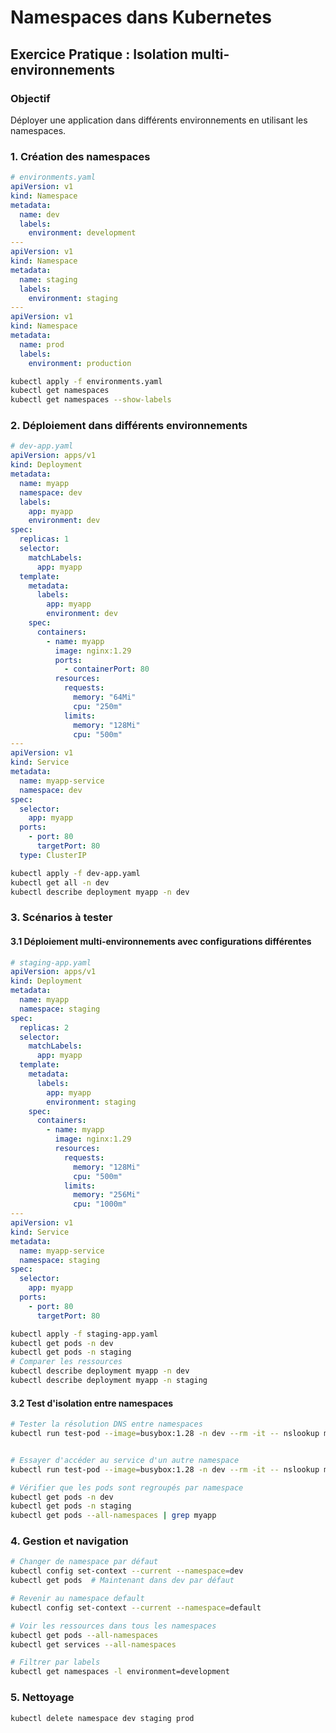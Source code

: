 # Namespaces dans Kubernetes

## Exercice Pratique : Isolation multi-environnements

### Objectif

Déployer une application dans différents environnements en utilisant les namespaces.

### 1. Création des namespaces

```yaml
# environments.yaml
apiVersion: v1
kind: Namespace
metadata:
  name: dev
  labels:
    environment: development
---
apiVersion: v1
kind: Namespace
metadata:
  name: staging
  labels:
    environment: staging
---
apiVersion: v1
kind: Namespace
metadata:
  name: prod
  labels:
    environment: production
```

```bash
kubectl apply -f environments.yaml
kubectl get namespaces
kubectl get namespaces --show-labels
```

### 2. Déploiement dans différents environnements

```yaml
# dev-app.yaml
apiVersion: apps/v1
kind: Deployment
metadata:
  name: myapp
  namespace: dev
  labels:
    app: myapp
    environment: dev
spec:
  replicas: 1
  selector:
    matchLabels:
      app: myapp
  template:
    metadata:
      labels:
        app: myapp
        environment: dev
    spec:
      containers:
        - name: myapp
          image: nginx:1.29
          ports:
            - containerPort: 80
          resources:
            requests:
              memory: "64Mi"
              cpu: "250m"
            limits:
              memory: "128Mi"
              cpu: "500m"
---
apiVersion: v1
kind: Service
metadata:
  name: myapp-service
  namespace: dev
spec:
  selector:
    app: myapp
  ports:
    - port: 80
      targetPort: 80
  type: ClusterIP
```

```bash
kubectl apply -f dev-app.yaml
kubectl get all -n dev
kubectl describe deployment myapp -n dev
```

### 3. Scénarios à tester

#### 3.1 Déploiement multi-environnements avec configurations différentes

```yaml
# staging-app.yaml
apiVersion: apps/v1
kind: Deployment
metadata:
  name: myapp
  namespace: staging
spec:
  replicas: 2
  selector:
    matchLabels:
      app: myapp
  template:
    metadata:
      labels:
        app: myapp
        environment: staging
    spec:
      containers:
        - name: myapp
          image: nginx:1.29
          resources:
            requests:
              memory: "128Mi"
              cpu: "500m"
            limits:
              memory: "256Mi"
              cpu: "1000m"
---
apiVersion: v1
kind: Service
metadata:
  name: myapp-service
  namespace: staging
spec:
  selector:
    app: myapp
  ports:
    - port: 80
      targetPort: 80
```

```bash
kubectl apply -f staging-app.yaml
kubectl get pods -n dev
kubectl get pods -n staging
# Comparer les ressources
kubectl describe deployment myapp -n dev
kubectl describe deployment myapp -n staging
```

#### 3.2 Test d'isolation entre namespaces

```bash
# Tester la résolution DNS entre namespaces
kubectl run test-pod --image=busybox:1.28 -n dev --rm -it -- nslookup myapp-service


# Essayer d'accéder au service d'un autre namespace
kubectl run test-pod --image=busybox:1.28 -n dev --rm -it -- nslookup myapp-service.staging.svc.cluster.local

# Vérifier que les pods sont regroupés par namespace
kubectl get pods -n dev
kubectl get pods -n staging
kubectl get pods --all-namespaces | grep myapp
```

### 4. Gestion et navigation

```bash
# Changer de namespace par défaut
kubectl config set-context --current --namespace=dev
kubectl get pods  # Maintenant dans dev par défaut

# Revenir au namespace default
kubectl config set-context --current --namespace=default

# Voir les ressources dans tous les namespaces
kubectl get pods --all-namespaces
kubectl get services --all-namespaces

# Filtrer par labels
kubectl get namespaces -l environment=development
```

### 5. Nettoyage

```bash
kubectl delete namespace dev staging prod
```
